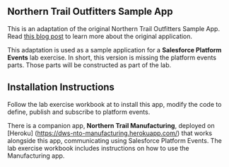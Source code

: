 ## Northern Trail Outfitters Sample App

This is an adaptation of the original Northern Trail Outfitters Sample App.  Read [this blog post](https://developer.salesforce.com/blogs/developer-relations/2017/07/northern-trail-outfitters-new-sample-application-lightning-components-platform-events-salesforce-dx.html) to learn more about the original application.

This adaptation is used as a sample application for a **Salesforce Platform Events** lab exercise.  In short, this version is missing the platform events parts.  Those parts will be constructed as part of the lab.

## Installation Instructions

Follow the lab exercise workbook at <TBD> to install this app, modify the code to define, publish and subscribe to platform events.
    
There is a companion app, **Northern Trail Manufacturing**, deployed on [Heroku] (https://dws-nto-manufacturing.herokuapp.com/) that works alongside this app, communicating using Salesforce Platform Events.  The lab exercise workbook includes instructions on how to use the Manufacturing app.

